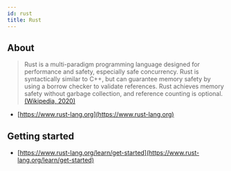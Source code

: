 ```yaml
---
id: rust
title: Rust
---
```


## About

> Rust is a multi-paradigm programming language designed for performance and safety, especially safe concurrency. Rust is syntactically similar to C++, but can guarantee memory safety by using a borrow checker to validate references. Rust achieves memory safety without garbage collection, and reference counting is optional.
> [(Wikipedia, 2020)](<https://en.wikipedia.org/wiki/Rust_(programming_language)>)

- [https://www.rust-lang.org](https://www.rust-lang.org)

## Getting started

- [https://www.rust-lang.org/learn/get-started](https://www.rust-lang.org/learn/get-started)
